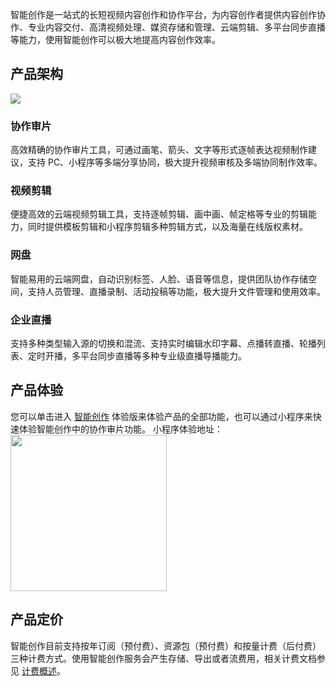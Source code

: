 智能创作是一站式的长短视频内容创作和协作平台，为内容创作者提供内容创作协作、专业内容交付、高清视频处理、媒资存储和管理、云端剪辑、多平台同步直播等能力，使用智能创作可以极大地提高内容创作效率。

## 产品架构
![](https://qcloudimg.tencent-cloud.cn/raw/0a46ff066ba9e60b8ad2664ca1dad747.png)
### 协作审片
高效精确的协作审片工具，可通过画笔、箭头、文字等形式逐帧表达视频制作建议，支持 PC、小程序等多端分享协同，极大提升视频审核及多端协同制作效率。

### 视频剪辑
便捷高效的云端视频剪辑工具，支持逐帧剪辑、画中画、帧定格等专业的剪辑能力，同时提供模板剪辑和小程序剪辑多种剪辑方式，以及海量在线版权素材。

### 网盘
智能易用的云端网盘，自动识别标签、人脸、语音等信息，提供团队协作存储空间，支持人员管理、直播录制、活动投稿等功能，极大提升文件管理和使用效率。

### 企业直播
支持多种类型输入源的切换和混流、支持实时编辑水印字幕、点播转直播、轮播列表、定时开播，多平台同步直播等多种专业级直播导播能力。


## 产品体验
您可以单击进入 [智能创作](https://app.v.tencent.com) 体验版来体验产品的全部功能，也可以通过小程序来快速体验智能创作中的协作审片功能。
小程序体验地址：
<img src="https://qcloudimg.tencent-cloud.cn/raw/2e9642bcb45b1187a213248b7639f7a8.png" width=250px/>

## 产品定价
智能创作目前支持按年订阅（预付费）、资源包（预付费）和按量计费（后付费）三种计费方式。使用智能创作服务会产生存储、导出或者流费用，相关计费文档参见 [计费概述](https://cloud.tencent.com/document/product/1156/64100)。

